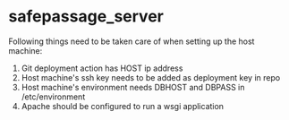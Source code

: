 # safepassage_server
Following things need to be taken care of when setting up the host machine:
1. Git deployment action has HOST ip address
2. Host machine's ssh key needs to be added as deployment key in repo
3. Host machine's environment needs DBHOST and DBPASS in /etc/environment
4. Apache should be configured to run a wsgi application
